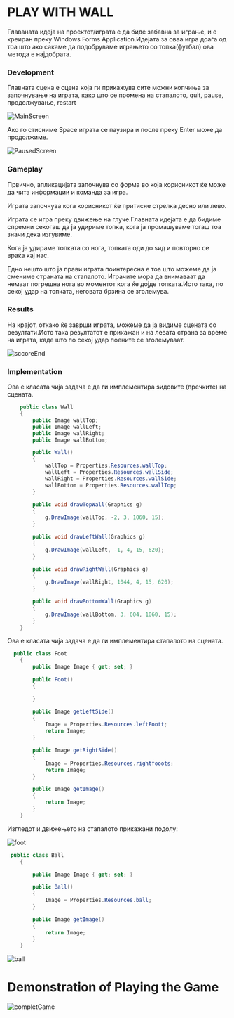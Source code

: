 # PLAY WITH WALL

Главаната идеја на проектот/играта е да биде забавна за играње, и е креиран преку Windows Forms Application.Идејата за оваа игра доаѓа од тоа што ако сакаме да подобруваме играњето со топка(футбал) ова метода е најдобрата.

### Development

Главната сцена е сцена која ги прикажува сите можни копчиња за започнување на играта, како што се промена на стапалото, quit, pause, продолжување, restart

![MainScreen](https://user-images.githubusercontent.com/50522333/130507663-eb46a141-dff3-49f5-a690-9e4d6a57c140.png)

Ако го стисниме Space играта се паузира и после преку Enter може да продолжиме.

![PausedScreen](https://user-images.githubusercontent.com/50522333/130507671-ed722f09-cf0b-447b-b698-cad77654dc29.png)



### Gameplay

Првично, апликацијата започнува со форма во која корисникот ќе може да чита информации и команда за игра.

Играта започнува кога корисникот ќе притисне стрелка десно или лево.

Играта се игра преку движење на глуче.Главната идејата е да бидиме спремни секогаш да ја удириме топка, кога ја промашуваме тогаш тоа значи дека изгувиме.

Кога ја удираме топката со нога, топката оди до sид и повторно се враќа кај нас.

Едно нешто што ја прави играта поинтересна е тоа што можеме да ја смениме страната на стапалото. Играчите мора да внимаваат да немаат погрешна нога во моментот кога ќе дојде топката.Исто така, по секој удар на топката, неговата брзина се зголемува.

### Results 

На крајот, откако ќе заврши играта, можеме да ја видиме сцената со резултати.Исто така резултатот е прикажан и на левата страна за време на играта, каде што по секој удар поените се зголемуваат.

![sccoreEnd](https://user-images.githubusercontent.com/50522333/130507696-6fb5f936-6244-436a-9126-c0f5fa64c776.png)



### Implementation

Ова е класата чија задача е да ги имплементира sидовите (пречките) на сцената.

```c#
    public class Wall
    {
        public Image wallTop;
        public Image wallLeft;
        public Image wallRight;
        public Image wallBottom;

        public Wall()
        {
            wallTop = Properties.Resources.wallTop;
            wallLeft = Properties.Resources.wallSide;
            wallRight = Properties.Resources.wallSide;
            wallBottom = Properties.Resources.wallTop;
        }

        public void drawTopWall(Graphics g)
        {
            g.DrawImage(wallTop, -2, 3, 1060, 15);
        }

        public void drawLeftWall(Graphics g)
        {
            g.DrawImage(wallLeft, -1, 4, 15, 620);
        }

        public void drawRightWall(Graphics g)
        {
            g.DrawImage(wallRight, 1044, 4, 15, 620);
        }

        public void drawBottomWall(Graphics g)
        {
            g.DrawImage(wallBottom, 3, 604, 1060, 15);
        }
    }
```

Ова е класата чија задача е да ги имплементира стапалото на сцената.

```c#
  public class Foot
    {
        public Image Image { get; set; }

        public Foot()
        {

        }

        public Image getLeftSide()
        {
            Image = Properties.Resources.leftFoott;
            return Image;
        }

        public Image getRightSide()
        {
            Image = Properties.Resources.rightfooots;
            return Image;
        }

        public Image getImage()
        {
            return Image;
        }
    }
```

Изгледот и движењето на стапалото прикажани подолу:

![foot](https://user-images.githubusercontent.com/50522333/130507708-4d6f28fa-c2a7-4bef-9c5e-de8c4ae8a03a.gif)

```c#
 public class Ball
    {

        public Image Image { get; set; }

        public Ball()
        {
            Image = Properties.Resources.ball;
        }

        public Image getImage()
        {
            return Image;
        }
    }
```

![ball](https://user-images.githubusercontent.com/50522333/130507804-6dc21b1d-e8d0-4e67-9eed-b29b03b3a2f3.gif)

# Demonstration of Playing the Game 

![completGame](https://user-images.githubusercontent.com/50522333/130507388-f0ead7c9-174f-4853-a7dc-43f107c02ace.gif)



